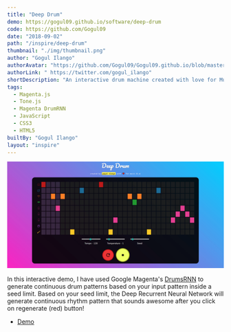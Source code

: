 ```yaml
---
title: "Deep Drum"
demo: https://gogul09.github.io/software/deep-drum
code: https://github.com/Gogul09
date: "2018-09-02"
path: "/inspire/deep-drum"
thumbnail: "./img/thumbnail.png"
author: "Gogul Ilango"
authorAvatar: "https://github.com/Gogul09/Gogul09.github.io/blob/master/images/gogs.jpg"
authorLink: " https://twitter.com/gogul_ilango"
shortDescription: "An interactive drum machine created with love for Music and AI."
tags:
  - Magenta.js
  - Tone.js
  - Magenta DrumRNN
  - JavaScript
  - CSS3
  - HTML5
builtBy: "Gogul Ilango"
layout: "inspire"
---
```


![Animation](./img/deepdrum.gif)

In this interactive demo, I have used Google Magenta's [DrumsRNN](https://github.com/tensorflow/magenta/tree/master/magenta/models/drums_rnn) to generate continuous drum patterns based on your input pattern inside a seed limit. Based on your seed limit, the Deep Recurrent Neural Network will generate continuous rhythm pattern that sounds awesome after you click on regenerate (red) button!

- [Demo](https://gogul09.github.io/software/deep-drum)